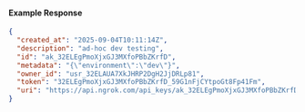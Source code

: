 <!-- Code generated for API Clients. DO NOT EDIT. -->

#### Example Response

```json
{
  "created_at": "2025-09-04T10:11:14Z",
  "description": "ad-hoc dev testing",
  "id": "ak_32ELEgPmoXjxGJ3MXfoPBbZKrfD",
  "metadata": "{\"environment\":\"dev\"}",
  "owner_id": "usr_32ELAUA7XkJHRP2DgH2JjDRLp81",
  "token": "32ELEgPmoXjxGJ3MXfoPBbZKrfD_59G1nFjCYtpoGt8Fp41Fm",
  "uri": "https://api.ngrok.com/api_keys/ak_32ELEgPmoXjxGJ3MXfoPBbZKrfD"
}
```
